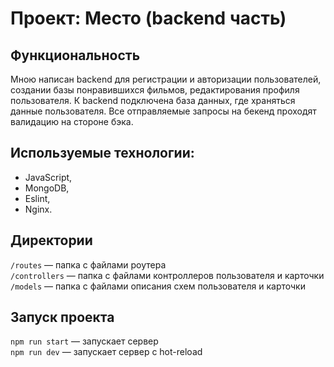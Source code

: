 # Проект: Место (backend часть)

## Функциональность
Мною написан backend для регистрации и авторизации пользователей, создании базы понравившихся фильмов, редактирования профиля пользователя.
К backend  подключена база данных, где храняться данные пользователя. Все отправляемые запросы на бекенд проходят валидацию на стороне бэка.

## Используемые технологии:
- JavaScript,
- MongoDB,
- Eslint, 
- Nginx.

## Директории

`/routes` — папка с файлами роутера  
`/controllers` — папка с файлами контроллеров пользователя и карточки   
`/models` — папка с файлами описания схем пользователя и карточки  

## Запуск проекта

`npm run start` — запускает сервер   
`npm run dev` — запускает сервер с hot-reload
